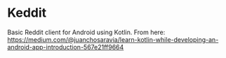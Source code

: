# Keddit
Basic Reddit client for Android using Kotlin. From here: https://medium.com/@juanchosaravia/learn-kotlin-while-developing-an-android-app-introduction-567e21ff9664
